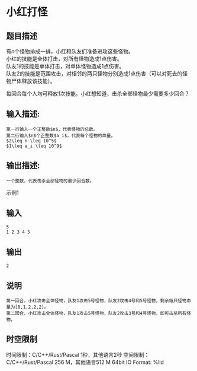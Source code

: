 # 小红打怪

## 题目描述

有$n$个怪物排成一排，小红和队友们准备进攻这些怪物。  
小红的技能是全体打击，对所有怪物造成1点伤害。  
队友1的技能是单体打击，对单体怪物造成1点伤害。  
队友2的技能是范围攻击，对相邻的两只怪物分别造成1点伤害（可以对死去的怪物尸体释放该技能）。  
  
每回合每个人均可释放1次技能。小红想知道，击杀全部怪物最少需要多少回合？

## 输入描述:
    
    
    第一行输入一个正整数$n$，代表怪物的总数。  
    第二行输入$n$个正整数$a_i$，代表每个怪物的血量。  
    $2\leq n \leq 10^5$  
    $1\leq a_i \leq 10^9$

## 输出描述:
    
    
    一个整数，代表击杀全部怪物的最少回合数。

示例1 

## 输入
    
    
    5
    1 2 3 4 5

## 输出
    
    
    2

## 说明
    
    
    第一回合，小红攻击全体怪物，队友1攻击5号怪物，队友2攻击4号和5号怪物，剩余每只怪物血量为[0,1,2,2,2]。  
    第二回合，小红攻击全体怪物，队友1攻击5号怪物，队友2攻击3号和4号怪物，即可击杀所有怪物。  
    
    
      
    


## 时空限制

时间限制：C/C++/Rust/Pascal 1秒，其他语言2秒
空间限制：C/C++/Rust/Pascal 256 M，其他语言512 M
64bit IO Format: %lld